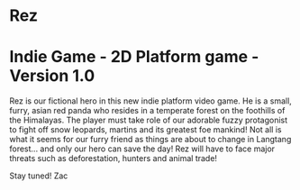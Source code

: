 Rez
===========================================
Indie Game - 2D Platform game - Version 1.0
===========================================

Rez is our fictional hero in this new indie platform video game. He is a small, furry, asian red panda who resides in a temperate forest on the foothills of the Himalayas. The player must take role of our adorable fuzzy protagonist to fight off snow leopards, martins and its greatest foe mankind! Not all is what it seems for our furry friend as things are about to change in Langtang forest... and only our hero can save the day! Rez will have to face major threats such as deforestation, hunters and animal trade!

Stay tuned!
Zac
